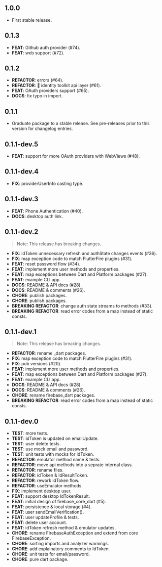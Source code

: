 ## 1.0.0

 - First stable release.

## 0.1.3

 - **FEAT**: Github auth provider (#74).
 - **FEAT**: web support (#72).

## 0.1.2

 - **REFACTOR**: errors (#64).
 - **REFACTOR**: 🔨 identity toolkit api layer (#61).
 - **FEAT**: OAuth providers support (#65).
 - **DOCS**: fix typo in import.

## 0.1.1

 - Graduate package to a stable release. See pre-releases prior to this version for changelog entries.

## 0.1.1-dev.5

 - **FEAT**: support for more OAuth providers with WebViews (#48).

## 0.1.1-dev.4

 - **FIX**: providerUserInfo casting type.

## 0.1.1-dev.3

 - **FEAT**: Phone Authentication (#40).
 - **DOCS**: desktop auth link.

## 0.1.1-dev.2

> Note: This release has breaking changes.

 - **FIX**: idToken unnecessary refresh and authState changes events (#36).
 - **FIX**: map exception code to match FlutterFire plugins (#31).
 - **FEAT**: reset password flow (#34).
 - **FEAT**: implement more user methods and properties.
 - **FEAT**: map exceptions between Dart and Platform packages (#27).
 - **FEAT**: example CLI app.
 - **DOCS**: README & API docs (#28).
 - **DOCS**: README & comments (#26).
 - **CHORE**: publish packages.
 - **CHORE**: publish packages.
 - **BREAKING** **REFACTOR**: change auth state streams to methods (#33).
 - **BREAKING** **REFACTOR**: read error codes from a map instead of static consts.

## 0.1.1-dev.1

> Note: This release has breaking changes.

 - **REFACTOR**: rename _dart packages.
 - **FIX**: map exception code to match FlutterFire plugins (#31).
 - **FIX**: pub versions (#20).
 - **FEAT**: implement more user methods and properties.
 - **FEAT**: map exceptions between Dart and Platform packages (#27).
 - **FEAT**: example CLI app.
 - **DOCS**: README & API docs (#28).
 - **DOCS**: README & comments (#26).
 - **CHORE**: rename firebase_dart packages.
 - **BREAKING** **REFACTOR**: read error codes from a map instead of static consts.

## 0.1.1-dev.0

 - **TEST**: more tests.
 - **TEST**: idToken is updated on emailUpdate.
 - **TEST**: user delete tests.
 - **TEST**: use mock email and password.
 - **TEST**: unit tests with mocks for idToken.
 - **REFACTOR**: emulator method name & tests.
 - **REFACTOR**: move api methods into a seprate internal class.
 - **REFACTOR**: rename files.
 - **REFACTOR**: idToken & IdResultToken.
 - **REFACTOR**: rework idToken flow.
 - **REFACTOR**: useEmulator methods.
 - **FIX**: implement desktop user.
 - **FEAT**: support desktop IdTokenResult.
 - **FEAT**: initial design of firebase_core_dart (#5).
 - **FEAT**: persistence & local storage (#4).
 - **FEAT**: user sendEmailVerification().
 - **FEAT**: user updateProfile & tests.
 - **FEAT**: delete user account.
 - **FEAT**: idToken refresh method & emulator updates.
 - **CHORE**: rename FirebaseAuthException and extend from core FirebaseException.
 - **CHORE**: sorting imports and analyzer warnings.
 - **CHORE**: add explainatory comments to IdToken.
 - **CHORE**: unit tests for email/password.
 - **CHORE**: pure dart package.

